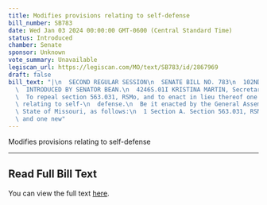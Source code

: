 ```yaml
---
title: Modifies provisions relating to self-defense
bill_number: SB783
date: Wed Jan 03 2024 00:00:00 GMT-0600 (Central Standard Time)
status: Introduced
chamber: Senate
sponsor: Unknown
vote_summary: Unavailable
legiscan_url: https://legiscan.com/MO/text/SB783/id/2867969
draft: false
bill_text: "|\n  SECOND REGULAR SESSION\n  SENATE BILL NO. 783\n  102ND GENERA L ASSEMBLY\n\
  \  INTRODUCED BY SENATOR BEAN.\n  4246S.01I KRISTINA MARTIN, Secretary\n  AN ACT\n\
  \  To repeal section 563.031, RSMo, and to enact in lieu thereof one new section\
  \ relating to self-\n  defense.\n  Be it enacted by the General Assembly of the\
  \ State of Missouri, as follows:\n  1 Section A. Section 563.031, RSMo, is repealed\
  \ and one new"
---
```

Modifies provisions relating to self-defense

---

## Read Full Bill Text

You can view the full text [here](https://legiscan.com/MO/text/SB783/id/2867969).
